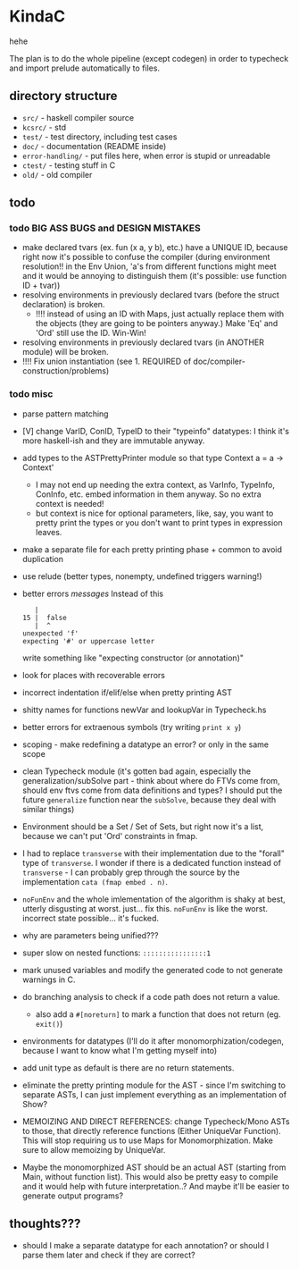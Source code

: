 # KindaC

hehe

The plan is to do the whole pipeline (except codegen) in order to typecheck and import prelude automatically to files.

## directory structure

- `src/` - haskell compiler source
- `kcsrc/` - std
- `test/` - test directory, including test cases
- `doc/` - documentation (README inside)
- `error-handling/` - put files here, when error is stupid or unreadable
- `ctest/` - testing stuff in C
- `old/` - old compiler


## todo

### todo BIG ASS BUGS and DESIGN MISTAKES
- make declared tvars (ex. fun (x a, y b), etc.) have a UNIQUE ID, because right now it's possible to confuse the compiler (during environment resolution!! in the Env Union, 'a's from different functions might meet and it would be annoying to distinguish them (it's possible: use function ID + tvar))
- resolving environments in previously declared tvars (before the struct declaration) is broken.
  - !!!! instead of using an ID with Maps, just actually replace them with the objects (they are going to be pointers anyway.) Make 'Eq' and 'Ord' still use the ID. Win-Win!
- resolving environments in previously declared tvars (in ANOTHER module) will be broken.
- !!!! Fix union instantiation (see 1. REQUIRED of doc/compiler-construction/problems)

### todo misc
- parse pattern matching
- [V] change VarID, ConID, TypeID to their "typeinfo" datatypes: I think it's more haskell-ish and they are immutable anyway.
- add types to the ASTPrettyPrinter module so that
  type Context a = a -> Context'
    - I may not end up needing the extra context, as VarInfo, TypeInfo, ConInfo, etc. embed information in them anyway. So no extra context is needed!
     - but context is nice for optional parameters, like, say, you want to pretty print the types or you don't want to print types in expression leaves.
- make a separate file for each pretty printing phase + common to avoid duplication
- use relude (better types, nonempty, undefined triggers warning!)
- better errors *messages*
  Instead of this
  ```
     |
  15 |  false
     |  ^
  unexpected 'f'
  expecting '#' or uppercase letter
  ```

  write something like "expecting constructor (or annotation)"
- look for places with recoverable errors
- incorrect indentation if/elif/else when pretty printing AST
- shitty names for functions newVar and lookupVar in Typecheck.hs
- better errors for extraenous symbols (try writing `print x y`)
- scoping - make redefining a datatype an error? or only in the same scope
- clean Typecheck module (it's gotten bad again, especially the generalization/subSolve part - think about where do FTVs come from, should env ftvs come from data definitions and types? I should put the future `generalize` function near the `subSolve`, because they deal with similar things)
- Environment should be a Set / Set of Sets, but right now it's a list, because we can't put 'Ord' constraints in fmap.
- I had to replace `transverse` with their implementation due to the "forall" type of `transverse`. I wonder if there is a dedicated function instead of `transverse` - I can probably grep through the source by the implementation `cata (fmap embed . n)`.
- `noFunEnv` and the whole imlementation of the algorithm is shaky at best, utterly disgusting at worst. just... fix this. `noFunEnv` is like the worst. incorrect state possible... it's fucked.
- why are parameters being unified???
- super slow on nested functions: `::::::::::::::::1`
- mark unused variables and modify the generated code to not generate warnings in C.
- do branching analysis to check if a code path does not return a value.
  - also add a `#[noreturn]` to mark a function that does not return (eg. `exit()`)
- environments for datatypes (I'll do it after monomorphization/codegen, because I want to know what I'm getting myself into)
- add unit type as default is there are no return statements.
- eliminate the pretty printing module for the AST - since I'm switching to separate ASTs, I can just implement everything as an implementation of Show?
- MEMOIZING AND DIRECT REFERENCES: change Typecheck/Mono ASTs to those, that directly reference functions (Either UniqueVar Function). This will stop requiring us to use Maps for Monomorphization. Make sure to allow memoizing by UniqueVar.
- Maybe the monomorphized AST should be an actual AST (starting from Main, without function list). This would also be pretty easy to compile and it would help with future interpretation..? And maybe it'll be easier to generate output programs?


## thoughts???
- should I make a separate datatype for each annotation? or should I parse them later and check if they are correct?

